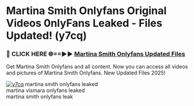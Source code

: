 # Martina Smith Onlyfans Original Videos 0nlyFans Leaked - Files Updated! (y7cq)

<h3>🔴 CLICK HERE 🌐==►► <a href="https://tinyurl.com/2wckxsce" rel="nofollow">Martina Smith Onlyfans Updated Files</a></h3>

Get Martina Smith Onlyfans and all content. Now you can access all videos and pictures of Martina Smith Onlyfans. New Updated Files 2025!

[![y7cq](https://i.imgur.com/AFduVYN.gif)](https://tinyurl.com/2wckxsce)
martina smith onlyfans leaked<br>
martina vismara onlyfans leaked<br>
martina smith onlyfans leak